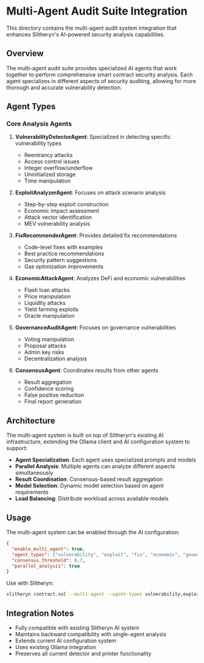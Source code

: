 # Multi-Agent Audit Suite Integration

This directory contains the multi-agent audit system integration that enhances Slitheryn's AI-powered security analysis capabilities.

## Overview

The multi-agent audit suite provides specialized AI agents that work together to perform comprehensive smart contract security analysis. Each agent specializes in different aspects of security auditing, allowing for more thorough and accurate vulnerability detection.

## Agent Types

### Core Analysis Agents

1. **VulnerabilityDetectorAgent**: Specialized in detecting specific vulnerability types
   - Reentrancy attacks
   - Access control issues
   - Integer overflow/underflow
   - Uninitialized storage
   - Time manipulation

2. **ExploitAnalyzerAgent**: Focuses on attack scenario analysis
   - Step-by-step exploit construction
   - Economic impact assessment
   - Attack vector identification
   - MEV vulnerability analysis

3. **FixRecommenderAgent**: Provides detailed fix recommendations
   - Code-level fixes with examples
   - Best practice recommendations
   - Security pattern suggestions
   - Gas optimization improvements

4. **EconomicAttackAgent**: Analyzes DeFi and economic vulnerabilities
   - Flash loan attacks
   - Price manipulation
   - Liquidity attacks
   - Yield farming exploits
   - Oracle manipulation

5. **GovernanceAuditAgent**: Focuses on governance vulnerabilities
   - Voting manipulation
   - Proposal attacks
   - Admin key risks
   - Decentralization analysis

6. **ConsensusAgent**: Coordinates results from other agents
   - Result aggregation
   - Confidence scoring
   - False positive reduction
   - Final report generation

## Architecture

The multi-agent system is built on top of Slitheryn's existing AI infrastructure, extending the Ollama client and AI configuration system to support:

- **Agent Specialization**: Each agent uses specialized prompts and models
- **Parallel Analysis**: Multiple agents can analyze different aspects simultaneously
- **Result Coordination**: Consensus-based result aggregation
- **Model Selection**: Dynamic model selection based on agent requirements
- **Load Balancing**: Distribute workload across available models

## Usage

The multi-agent system can be enabled through the AI configuration:

```json
{
  "enable_multi_agent": true,
  "agent_types": ["vulnerability", "exploit", "fix", "economic", "governance"],
  "consensus_threshold": 0.7,
  "parallel_analysis": true
}
```

Use with Slitheryn:

```bash
slitheryn contract.sol --multi-agent --agent-types vulnerability,exploit,economic
```

## Integration Notes

- Fully compatible with existing Slitheryn AI system
- Maintains backward compatibility with single-agent analysis
- Extends current AI configuration system
- Uses existing Ollama integration
- Preserves all current detector and printer functionality